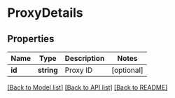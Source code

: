 # ProxyDetails

## Properties
Name | Type | Description | Notes
------------ | ------------- | ------------- | -------------
**id** | **string** | Proxy ID | [optional] 

[[Back to Model list]](../README.md#documentation-for-models) [[Back to API list]](../README.md#documentation-for-api-endpoints) [[Back to README]](../README.md)

